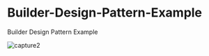# Builder-Design-Pattern-Example
Builder Design Pattern Example


![capture2](https://user-images.githubusercontent.com/26473614/42894761-12b288b2-8ab8-11e8-93ca-c95d8a615784.PNG)
